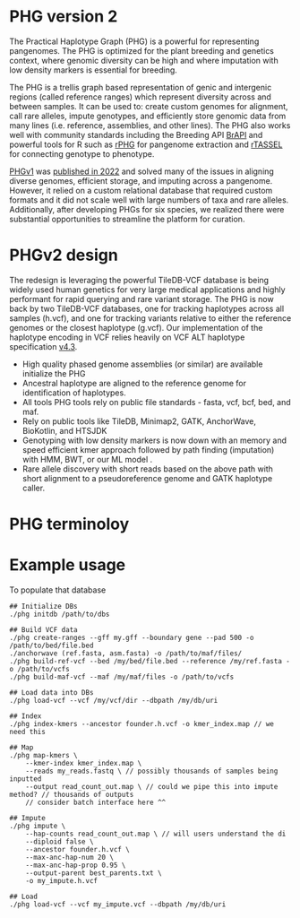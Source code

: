 # PHG version 2
The Practical Haplotype Graph (PHG) is a powerful for representing pangenomes.  The PHG is optimized for the plant breeding and genetics context, where genomic diversity can be high and where imputation with low density markers is essential for breeding.

The PHG is a trellis graph based representation of genic and intergenic regions (called reference ranges) which represent diversity across and between samples. It can be used to: create custom genomes for alignment, call rare alleles, impute genotypes, and efficiently store genomic data from many lines (i.e. reference, assemblies, and other lines). The PHG also works well with community standards including the Breeding API [BrAPI](https://brapi.org) and powerful tools for R such as [rPHG](https://github.com/maize-genetics/rPHG) for pangenome extraction and [rTASSEL](https://github.com/maize-genetics/rTASSEL) for connecting genotype to phenotype.

[PHGv1](https://bitbucket.org/bucklerlab/practicalhaplotypegraph/wiki/Home) was [published in 2022](https://doi.org/10.1093/bioinformatics/btac410) and solved many of the issues in aligning diverse genomes, efficient storage, and imputing across a pangenome.  However, it relied on a custom relational database that required custom formats and it did not scale well with large numbers of taxa and rare alleles. Additionally, after developing PHGs for six species, we realized there were substantial opportunities to streamline the platform for curation.

# PHGv2 design
The redesign is leveraging the powerful TileDB-VCF database is being widely used human genetics for very large medical applications and highly performant for rapid querying and rare variant storage. The PHG is now back by two TileDB-VCF databases, one for tracking haplotypes across all samples (h.vcf), and one for tracking variants relative to either the reference genomes or the closest haplotype (g.vcf). Our implementation of the haplotype encoding in VCF relies heavily on VCF ALT haplotype specification [v4.3](http://samtools.github.io/hts-specs/VCFv4.3.pdf).

* High quality phased genome assemblies (or similar) are available initialize the PHG
* Ancestral haplotype are aligned to the reference genome for identification of haplotypes.
* All tools PHG tools rely on public file standards - fasta, vcf, bcf, bed, and maf.
* Rely on public tools like TileDB, Minimap2, GATK, AnchorWave, BioKotlin, and HTSJDK
* Genotyping with low density markers is now down with an memory and speed efficient kmer approach followed by path finding (imputation) with HMM, BWT, or our ML model .
* Rare allele discovery with short reads based on the above path with short alignment to a pseudoreference genome and GATK haplotype caller.

# PHG terminoloy


# Example usage
To populate that database
```
## Initialize DBs
./phg initdb /path/to/dbs

## Build VCF data
./phg create-ranges --gff my.gff --boundary gene --pad 500 -o /path/to/bed/file.bed
./anchorwave (ref.fasta, asm.fasta) -o /path/to/maf/files/
./phg build-ref-vcf --bed /my/bed/file.bed --reference /my/ref.fasta -o /path/to/vcfs
./phg build-maf-vcf --maf /my/maf/files -o /path/to/vcfs

## Load data into DBs
./phg load-vcf --vcf /my/vcf/dir --dbpath /my/db/uri
```

```
## Index
./phg index-kmers --ancestor founder.h.vcf -o kmer_index.map // we need this

## Map
./phg map-kmers \
    --kmer-index kmer_index.map \
    --reads my_reads.fastq \ // possibly thousands of samples being inputted
    --output read_count_out.map \ // could we pipe this into impute method? // thousands of outputs
    // consider batch interface here ^^

## Impute
./phg impute \
    --hap-counts read_count_out.map \ // will users understand the di
    --diploid false \
    --ancestor founder.h.vcf \
    --max-anc-hap-num 20 \
    --max-anc-hap-prop 0.95 \
    --output-parent best_parents.txt \
    -o my_impute.h.vcf

## Load
./phg load-vcf --vcf my_impute.vcf --dbpath /my/db/uri
```
